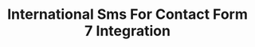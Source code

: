 ---
title: International Sms For Contact Form 7 Integration
redirect_from:
    - /cf7-international-sms-integration/
redirect_to: https://wordpress.org/plugins/cf7-international-sms-integration
---
